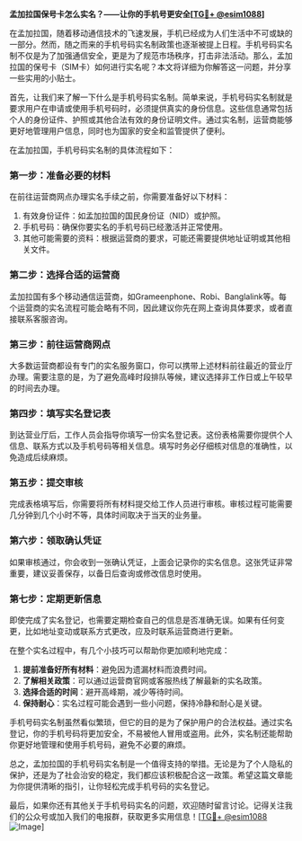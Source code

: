 **孟加拉国保号卡怎么实名？——让你的手机号更安全[[TG💪+ @esim1088](https://t.me/s/esim1088)]**

在孟加拉国，随着移动通信技术的飞速发展，手机已经成为人们生活中不可或缺的一部分。然而，随之而来的手机号码实名制政策也逐渐被提上日程。手机号码实名制不仅是为了加强通信安全，更是为了规范市场秩序，打击非法活动。那么，孟加拉国的保号卡（SIM卡）如何进行实名呢？本文将详细为你解答这一问题，并分享一些实用的小贴士。

首先，让我们来了解一下什么是手机号码实名制。简单来说，手机号码实名制就是要求用户在申请或使用手机号码时，必须提供真实的身份信息。这些信息通常包括个人的身份证件、护照或其他合法有效的身份证明文件。通过实名制，运营商能够更好地管理用户信息，同时也为国家的安全和监管提供了便利。

在孟加拉国，手机号码实名制的具体流程如下：

### **第一步：准备必要的材料**
在前往运营商网点办理实名手续之前，你需要准备好以下材料：
1. 有效身份证件：如孟加拉国的国民身份证（NID）或护照。
2. 手机号码：确保你要实名的手机号码已经激活并正常使用。
3. 其他可能需要的资料：根据运营商的要求，可能还需要提供地址证明或其他相关文件。

### **第二步：选择合适的运营商**
孟加拉国有多个移动通信运营商，如Grameenphone、Robi、Banglalink等。每个运营商的实名流程可能会略有不同，因此建议你先在网上查询具体要求，或者直接联系客服咨询。

### **第三步：前往运营商网点**
大多数运营商都设有专门的实名服务窗口，你可以携带上述材料前往最近的营业厅办理。需要注意的是，为了避免高峰时段排队等候，建议选择非工作日或上午较早的时间去办理。

### **第四步：填写实名登记表**
到达营业厅后，工作人员会指导你填写一份实名登记表。这份表格需要你提供个人信息、联系方式以及手机号码等相关信息。填写时务必仔细核对信息的准确性，以免造成后续麻烦。

### **第五步：提交审核**
完成表格填写后，你需要将所有材料提交给工作人员进行审核。审核过程可能需要几分钟到几个小时不等，具体时间取决于当天的业务量。

### **第六步：领取确认凭证**
如果审核通过，你会收到一张确认凭证，上面会记录你的实名信息。这张凭证非常重要，建议妥善保存，以备日后查询或修改信息时使用。

### **第七步：定期更新信息**
即使完成了实名登记，也需要定期检查自己的信息是否准确无误。如果有任何变更，比如地址变动或联系方式更改，应及时联系运营商进行更新。

在整个实名过程中，有几个小技巧可以帮助你更加顺利地完成：

1. **提前准备好所有材料**：避免因为遗漏材料而浪费时间。
2. **了解相关政策**：可以通过运营商官网或客服热线了解最新的实名政策。
3. **选择合适的时间**：避开高峰期，减少等待时间。
4. **保持耐心**：实名过程可能会遇到一些小问题，保持冷静和耐心是关键。

手机号码实名制虽然看似繁琐，但它的目的是为了保护用户的合法权益。通过实名登记，你的手机号码将更加安全，不易被他人冒用或盗用。此外，实名制还能帮助你更好地管理和使用手机号码，避免不必要的麻烦。

总之，孟加拉国的手机号码实名制是一个值得支持的举措。无论是为了个人隐私的保护，还是为了社会治安的稳定，我们都应该积极配合这一政策。希望这篇文章能为你提供清晰的指引，让你轻松完成手机号码的实名登记。

最后，如果你还有其他关于手机号码实名的问题，欢迎随时留言讨论。记得关注我们的公众号或加入我们的电报群，获取更多实用信息！[[TG💪+ @esim1088](https://t.me/s/esim1088) ![Image](https://i.postimg.cc/4NQfJmqS/Snipaste-2025-05-13-00-14-12.png)]